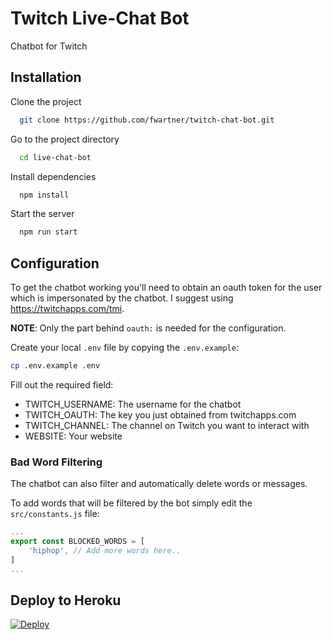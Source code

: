 
# Twitch Live-Chat Bot

Chatbot for Twitch


## Installation

Clone the project

```bash
  git clone https://github.com/fwartner/twitch-chat-bot.git
```

Go to the project directory

```bash
  cd live-chat-bot
```

Install dependencies

```bash
  npm install
```

Start the server

```bash
  npm run start
```



## Configuration

To get the chatbot working you'll need to obtain an oauth token for the user which is impersonated by the chatbot.
I suggest using https://twitchapps.com/tmi.

**NOTE**: Only the part behind `oauth:` is needed for the configuration.

Create your local `.env` file by copying the `.env.example`:

```bash
cp .env.example .env
```

Fill out the required field:

- TWITCH_USERNAME: The username for the chatbot
- TWITCH_OAUTH: The key you just obtained from twitchapps.com
- TWITCH_CHANNEL: The channel on Twitch you want to interact with
- WEBSITE: Your website

### Bad Word Filtering

The chatbot can also filter and automatically delete words or messages.

To add words that will be filtered by the bot simply edit the `src/constants.js` file:

```javascript
...
export const BLOCKED_WORDS = [
    'hiphop', // Add more words here..
]
...
```

## Deploy to Heroku

[![Deploy](https://www.herokucdn.com/deploy/button.svg)](https://heroku.com/deploy?template=https://github.com/fwartner/twitch-chat-bot)
